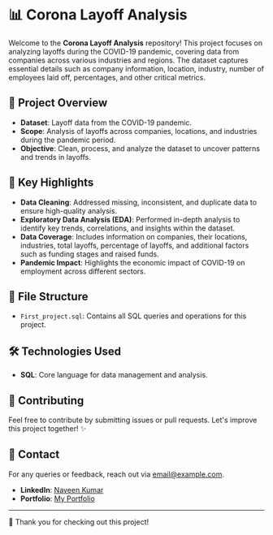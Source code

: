 # 📊 Corona Layoff Analysis

Welcome to the **Corona Layoff Analysis** repository! This project focuses on analyzing layoffs during the COVID-19 pandemic, covering data from companies across various industries and regions. The dataset captures essential details such as company information, location, industry, number of employees laid off, percentages, and other critical metrics.

## 📝 Project Overview

- **Dataset**: Layoff data from the COVID-19 pandemic.
- **Scope**: Analysis of layoffs across companies, locations, and industries during the pandemic period.
- **Objective**: Clean, process, and analyze the dataset to uncover patterns and trends in layoffs.

## 🚀 Key Highlights

- **Data Cleaning**: Addressed missing, inconsistent, and duplicate data to ensure high-quality analysis.
- **Exploratory Data Analysis (EDA)**: Performed in-depth analysis to identify key trends, correlations, and insights within the dataset.
- **Data Coverage**: Includes information on companies, their locations, industries, total layoffs, percentage of layoffs, and additional factors such as funding stages and raised funds.
- **Pandemic Impact**: Highlights the economic impact of COVID-19 on employment across different sectors.

## 📂 File Structure

- `First_project.sql`: Contains all SQL queries and operations for this project.

## 🛠️ Technologies Used

- **SQL**: Core language for data management and analysis.

## 🤝 Contributing

Feel free to contribute by submitting issues or pull requests. Let's improve this project together! ✨

## 📧 Contact

For any queries or feedback, reach out via [email@example.com](mailto:massnaveen1002@gmail.com).
- **LinkedIn**: [Naveen Kumar](https://www.linkedin.com/in/naveen-kumar1002)
- **Portfolio**: [My Portfolio](https://portfolio-tly5.vercel.app/)

---

🌟 Thank you for checking out this project!
